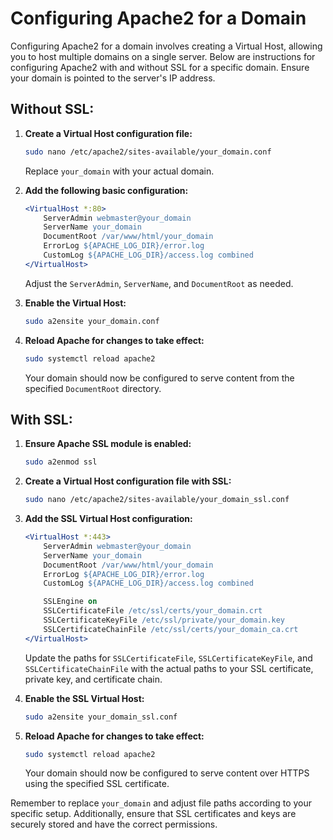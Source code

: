 # Configuring Apache2 for a Domain

Configuring Apache2 for a domain involves creating a Virtual Host, allowing you to host multiple domains on a single server. Below are instructions for configuring Apache2 with and without SSL for a specific domain. Ensure your domain is pointed to the server's IP address.

## Without SSL:

1. **Create a Virtual Host configuration file:**

   ```bash
   sudo nano /etc/apache2/sites-available/your_domain.conf
   ```

   Replace `your_domain` with your actual domain.

2. **Add the following basic configuration:**

   ```apache
   <VirtualHost *:80>
       ServerAdmin webmaster@your_domain
       ServerName your_domain
       DocumentRoot /var/www/html/your_domain
       ErrorLog ${APACHE_LOG_DIR}/error.log
       CustomLog ${APACHE_LOG_DIR}/access.log combined
   </VirtualHost>
   ```

   Adjust the `ServerAdmin`, `ServerName`, and `DocumentRoot` as needed.

3. **Enable the Virtual Host:**

   ```bash
   sudo a2ensite your_domain.conf
   ```

4. **Reload Apache for changes to take effect:**

   ```bash
   sudo systemctl reload apache2
   ```

   Your domain should now be configured to serve content from the specified `DocumentRoot` directory.

## With SSL:

1. **Ensure Apache SSL module is enabled:**

   ```bash
   sudo a2enmod ssl
   ```

2. **Create a Virtual Host configuration file with SSL:**

   ```bash
   sudo nano /etc/apache2/sites-available/your_domain_ssl.conf
   ```

3. **Add the SSL Virtual Host configuration:**

   ```apache
   <VirtualHost *:443>
       ServerAdmin webmaster@your_domain
       ServerName your_domain
       DocumentRoot /var/www/html/your_domain
       ErrorLog ${APACHE_LOG_DIR}/error.log
       CustomLog ${APACHE_LOG_DIR}/access.log combined

       SSLEngine on
       SSLCertificateFile /etc/ssl/certs/your_domain.crt
       SSLCertificateKeyFile /etc/ssl/private/your_domain.key
       SSLCertificateChainFile /etc/ssl/certs/your_domain_ca.crt
   </VirtualHost>
   ```

   Update the paths for `SSLCertificateFile`, `SSLCertificateKeyFile`, and `SSLCertificateChainFile` with the actual paths to your SSL certificate, private key, and certificate chain.

4. **Enable the SSL Virtual Host:**

   ```bash
   sudo a2ensite your_domain_ssl.conf
   ```

5. **Reload Apache for changes to take effect:**

   ```bash
   sudo systemctl reload apache2
   ```

   Your domain should now be configured to serve content over HTTPS using the specified SSL certificate.

Remember to replace `your_domain` and adjust file paths according to your specific setup. Additionally, ensure that SSL certificates and keys are securely stored and have the correct permissions.
